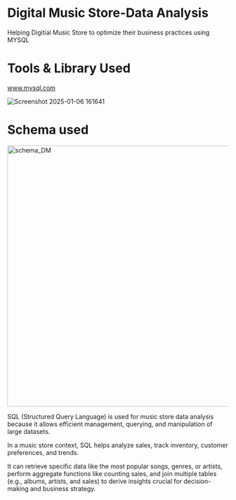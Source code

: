 # Digital Music Store-Data Analysis
Helping Digitial Music Store to optimize their business practices using MYSQL



# Tools & Library Used
www.mysql.com

![Screenshot 2025-01-06 161641](https://github.com/user-attachments/assets/ae58a68e-079d-4839-854f-4325f7c0c3f6)



# Schema used 

<img width="594" alt="schema_DM" src="https://github.com/user-attachments/assets/0e15a832-93f3-4c0f-abf4-d364848374c5" />





SQL (Structured Query Language) is used for music store data analysis because it allows efficient management, querying, and manipulation of large datasets. 

In a music store context, SQL helps analyze sales, track inventory, customer preferences, and trends. 

It can retrieve specific data like the most popular songs, genres, or artists, perform aggregate functions like counting sales, and join multiple tables (e.g., albums, artists, and sales) to derive insights crucial for decision-making and business strategy.

